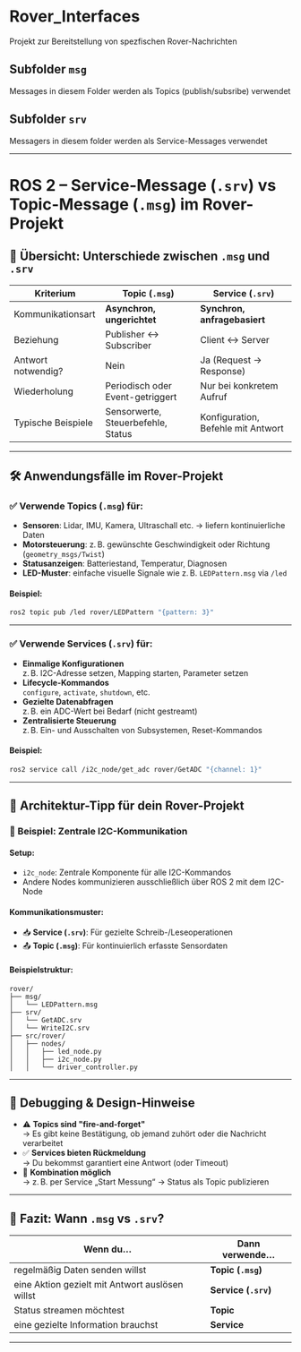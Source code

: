 # Rover_Interfaces

Projekt zur Bereitstellung von spezfischen Rover-Nachrichten

## Subfolder `msg`
Messages in diesem Folder werden als Topics (publish/subsribe) verwendet

## Subfolder `srv` 
Messagers in diesem folder werden als Service-Messages verwendet

---

# ROS 2 – Service-Message (`.srv`) vs Topic-Message (`.msg`) im Rover-Projekt

## 🧭 Übersicht: Unterschiede zwischen `.msg` und `.srv`

| Kriterium          | Topic (`.msg`)                     | Service (`.srv`)                   |
| ------------------ | ---------------------------------- | ---------------------------------- |
| Kommunikationsart  | **Asynchron, ungerichtet**         | **Synchron, anfragebasiert**       |
| Beziehung          | Publisher ↔ Subscriber             | Client ↔ Server                    |
| Antwort notwendig? | Nein                               | Ja (Request → Response)            |
| Wiederholung       | Periodisch oder Event-getriggert   | Nur bei konkretem Aufruf           |
| Typische Beispiele | Sensorwerte, Steuerbefehle, Status | Konfiguration, Befehle mit Antwort |

---

## 🛠 Anwendungsfälle im Rover-Projekt

### ✅ Verwende **Topics (`.msg`)** für:

- **Sensoren**: Lidar, IMU, Kamera, Ultraschall etc. → liefern kontinuierliche Daten  
- **Motorsteuerung**: z. B. gewünschte Geschwindigkeit oder Richtung (`geometry_msgs/Twist`)  
- **Statusanzeigen**: Batteriestand, Temperatur, Diagnosen  
- **LED-Muster**: einfache visuelle Signale wie z. B. `LEDPattern.msg` via `/led`  

#### Beispiel:
```bash
ros2 topic pub /led rover/LEDPattern "{pattern: 3}"
```

---

### ✅ Verwende **Services (`.srv`)** für:

- **Einmalige Konfigurationen**  
  z. B. I2C-Adresse setzen, Mapping starten, Parameter setzen  
- **Lifecycle-Kommandos**  
  `configure`, `activate`, `shutdown`, etc.  
- **Gezielte Datenabfragen**  
  z. B. ein ADC-Wert bei Bedarf (nicht gestreamt)  
- **Zentralisierte Steuerung**  
  z. B. Ein- und Ausschalten von Subsystemen, Reset-Kommandos  

#### Beispiel:
```bash
ros2 service call /i2c_node/get_adc rover/GetADC "{channel: 1}"
```

---

## 🤖 Architektur-Tipp für dein Rover-Projekt

### 📌 Beispiel: Zentrale I2C-Kommunikation

#### Setup:
- `i2c_node`: Zentrale Komponente für alle I2C-Kommandos
- Andere Nodes kommunizieren ausschließlich über ROS 2 mit dem I2C-Node

#### Kommunikationsmuster:
- 📥 **Service (`.srv`)**: Für gezielte Schreib-/Leseoperationen
- 📤 **Topic (`.msg`)**: Für kontinuierlich erfasste Sensordaten

#### Beispielstruktur:
```
rover/
├── msg/
│   └── LEDPattern.msg
├── srv/
│   └── GetADC.srv
│   └── WriteI2C.srv
├── src/rover/
│   ├── nodes/
│   │   ├── led_node.py
│   │   ├── i2c_node.py
│   │   └── driver_controller.py
```

---

## 🧪 Debugging & Design-Hinweise

- ⚠ **Topics sind "fire-and-forget"**  
  → Es gibt keine Bestätigung, ob jemand zuhört oder die Nachricht verarbeitet  
- ✅ **Services bieten Rückmeldung**  
  → Du bekommst garantiert eine Antwort (oder Timeout)  
- 🔁 **Kombination möglich**  
  → z. B. per Service „Start Messung“ → Status als Topic publizieren

---

## 🧾 Fazit: Wann `.msg` vs `.srv`?

| Wenn du…                                        | Dann verwende…       |
| ----------------------------------------------- | -------------------- |
| regelmäßig Daten senden willst                  | **Topic (`.msg`)**   |
| eine Aktion gezielt mit Antwort auslösen willst | **Service (`.srv`)** |
| Status streamen möchtest                        | **Topic**            |
| eine gezielte Information brauchst              | **Service**          |

---